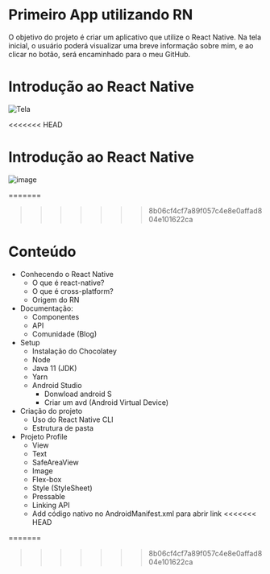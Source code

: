 # Primeiro App utilizando RN

O objetivo do projeto é criar um aplicativo que utilize o React Native. Na tela inicial, o usuário poderá visualizar uma breve informação sobre mim, e ao clicar no botão, será encaminhado para o meu GitHub.

# Introdução ao React Native

![Tela](https://user-images.githubusercontent.com/81055133/173257297-bb3c6fa8-0226-475e-a21c-2523de1d5cde.jpg)


<<<<<<< HEAD
# Introdução ao React Native

![image](https://user-images.githubusercontent.com/28990749/164563574-23514d45-d504-4346-8a14-e6c423faca4b.png)

=======
>>>>>>> 8b06cf4cf7a89f057c4e8e0affad804e101622ca
# Conteúdo

* Conhecendo o React Native
  - O que é react-native?
  - O que é cross-platform?
  - Origem do RN
* Documentação:
  - Componentes
  - API
  - Comunidade (Blog)
* Setup
  - Instalação do Chocolatey
  - Node
  - Java 11 (JDK)
  - Yarn
  - Android Studio
    - Donwload android S
    - Criar um avd (Android Virtual Device)
* Criação do projeto
  - Uso do React Native CLI
  - Estrutura de pasta 
* Projeto Profile
  - View
  - Text
  - SafeAreaView
  - Image
  - Flex-box
  - Style (StyleSheet)
  - Pressable
  - Linking API
  - Add código nativo no AndroidManifest.xml para abrir link
<<<<<<< HEAD
 
=======
>>>>>>> 8b06cf4cf7a89f057c4e8e0affad804e101622ca

